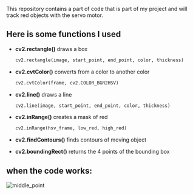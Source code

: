 This repository contains a part of code that is part of my project and will track red objects with the servo motor.

## Here is some functions I used

* **cv2.rectangle()** draws a box 
	```python
	cv2.rectangle(image, start_point, end_point, color, thickness)
	```
* **cv2.cvtColor()** converts from a color to another color
	```python
	cv2.cvtColor(frame, cv2.COLOR_BGR2HSV)
	```
* **cv2.line()** draws a line
	```python
	cv2.line(image, start_point, end_point, color, thickness)
	```
* **cv2.inRange()** creates a mask of red
	```python
	cv2.inRange(hsv_frame, low_red, high_red)
	```
* **cv2.findContours()** finds contours of moving object

* **cv2.boundingRect()** returns the 4 points of the bounding box


## when the code works:
![middle_point](https://user-images.githubusercontent.com/30235603/74566304-3fa0c680-4f84-11ea-8045-f019609c73b2.png)
